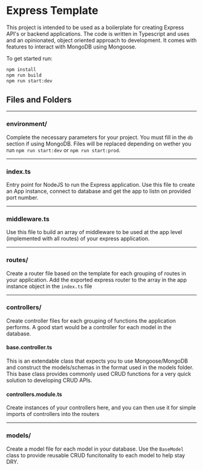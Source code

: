 # Express Template

This project is intended to be used as a boilerplate for creating Express API's or backend applications. The code is written in Typescript and uses and an opinionated, object oriented approach to development. It comes with features to interact with MongoDB using Mongoose. 

To get started run:
```bash
npm install
npm run build
npm run start:dev
```

## Files and Folders
---

### environment/

Complete the necessary parameters for your project. You must fill in the `db` section if using MongoDB. Files will be replaced depending on wether you run `npm run start:dev` or `npm run start:prod`.

---

### index.ts

Entry point for NodeJS to run the Express application. Use this file to create an App instance, connect to database and get the app to listn on provided port number. 

---

### middleware.ts

Use this file to build an array of middleware to be used at the app level (implemented with all routes) of your express application.

---
### routes/

Create a router file based on the template for each grouping of routes in your application. Add the exported express router to the array in the app instance object in the `index.ts` file

---
### controllers/

Create controller files for each grouping of functions the application performs. A good start would be a controller for each model in the database. 

#### base.controller.ts

This is an extendable class that expects you to use Mongoose/MongoDB and construct the models/schemas in the format used in the models folder. This base class provides commonly used CRUD functions for a very quick solution to developing CRUD APIs.

#### controllers.module.ts
Create instances of your controllers here, and you can then use it for simple imports of controllers into the routers

---

### models/

Create a model file for each model in your database. Use the `BaseModel` class to provide reusable CRUD funcitonality to each model to help stay DRY.



